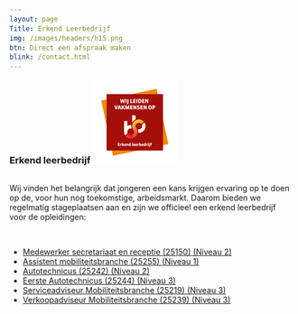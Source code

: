 ```yaml
---
layout: page
Title: Erkend Leerbedrijf
img: /images/headers/h15.png
btn: Direct een afspraak maken
blink: /contact.html
---
```

<div class="container">
	<div class="row">
	<h3 style="display: inline;">Erkend leerbedrijf</h3>
	<img src="/images/leerbedrijf.png">
	</div>
	<br>
	<p>Wij vinden het belangrijk dat jongeren een kans krijgen ervaring op te doen op de, voor hun nog toekomstige, arbeidsmarkt. Daarom bieden we regelmatig stageplaatsen aan en zijn we officieel een erkend leerbedrijf voor de opleidingen:</p>
	<br>
	<ul>
		<li><a href="https://stagebedrijven.s-bb.nl/Leerbedrijf/Index/100241828#">Medewerker secretariaat en receptie (25150) (Niveau 2)</a></li>
		<li><a href="https://stagebedrijven.s-bb.nl/Leerbedrijf/Index/100241828#">Assistent mobiliteitsbranche (25255) (Niveau 1)</a></li>
		<li><a href="https://stagebedrijven.s-bb.nl/Leerbedrijf/Index/100241828#">Autotechnicus (25242) (Niveau 2)</a></li>
		<li><a href="https://stagebedrijven.s-bb.nl/Leerbedrijf/Index/100241828#">Eerste Autotechnicus (25244) (Niveau 3)</a></li>
		<li><a href="https://stagebedrijven.s-bb.nl/Leerbedrijf/Index/100241828#">Serviceadviseur Mobiliteitsbranche (25219) (Niveau 3)</a></li>
		<li><a href="https://stagebedrijven.s-bb.nl/Leerbedrijf/Index/100241828#">Verkoopadviseur Mobiliteitsbranche (25239) (Niveau 3)</a></li>
	</ul>
	<br>
</div>
